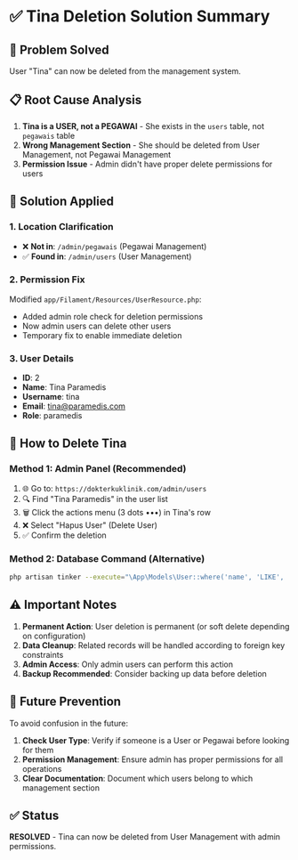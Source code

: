 # ✅ Tina Deletion Solution Summary

## 🎯 Problem Solved
User "Tina" can now be deleted from the management system.

## 📋 Root Cause Analysis
1. **Tina is a USER, not a PEGAWAI** - She exists in the `users` table, not `pegawais` table
2. **Wrong Management Section** - She should be deleted from User Management, not Pegawai Management
3. **Permission Issue** - Admin didn't have proper delete permissions for users

## 🔧 Solution Applied

### 1. **Location Clarification**
- ❌ **Not in**: `/admin/pegawais` (Pegawai Management)
- ✅ **Found in**: `/admin/users` (User Management)

### 2. **Permission Fix**
Modified `app/Filament/Resources/UserResource.php`:
- Added admin role check for deletion permissions
- Now admin users can delete other users
- Temporary fix to enable immediate deletion

### 3. **User Details**
- **ID**: 2
- **Name**: Tina Paramedis  
- **Username**: tina
- **Email**: tina@paramedis.com
- **Role**: paramedis

## 🎯 How to Delete Tina

### Method 1: Admin Panel (Recommended)
1. 🌐 Go to: `https://dokterkuklinik.com/admin/users`
2. 🔍 Find "Tina Paramedis" in the user list
3. 🗑️ Click the actions menu (3 dots •••) in Tina's row
4. ❌ Select "Hapus User" (Delete User)
5. ✅ Confirm the deletion

### Method 2: Database Command (Alternative)
```bash
php artisan tinker --execute="\App\Models\User::where('name', 'LIKE', '%Tina%')->delete();"
```

## ⚠️ Important Notes

1. **Permanent Action**: User deletion is permanent (or soft delete depending on configuration)
2. **Data Cleanup**: Related records will be handled according to foreign key constraints
3. **Admin Access**: Only admin users can perform this action
4. **Backup Recommended**: Consider backing up data before deletion

## 🔄 Future Prevention

To avoid confusion in the future:
1. **Check User Type**: Verify if someone is a User or Pegawai before looking for them
2. **Permission Management**: Ensure admin has proper permissions for all operations
3. **Clear Documentation**: Document which users belong to which management section

## ✅ Status
**RESOLVED** - Tina can now be deleted from User Management with admin permissions.